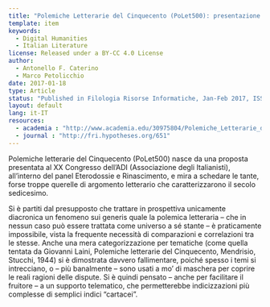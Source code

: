 ```yaml
---
title: "Polemiche Letterarie del Cinquecento (PoLet500): presentazione del progetto"
template: item
keywords: 
  - Digital Humanities
  - Italian Literature
license: Released under a BY-CC 4.0 License
author:
  - Antonello F. Caterino 
  - Marco Petolicchio
date: 2017-01-18
type: Article
status: "Published in Filologia Risorse Informatiche, Jan-Feb 2017, ISSN: 2496-6223"
layout: default
lang: it-IT
resources:
  - academia : "http://www.academia.edu/30975804/Polemiche_Letterarie_del_Cinquecento_PoLet500_presentazione_del_progetto_in_Filologia_Risorse_Informatiche_gennaio-febbraio_2017"
  - journal : "http://fri.hypotheses.org/651" 
---
```



Polemiche letterarie del Cinquecento (PoLet500) nasce da una proposta presentata al XX Congresso dell’ADI (Associazione degli Italianisti), all’interno del panel Eterodossie e Rinascimento, e mira a schedare le tante, forse troppe querelle di argomento letterario che caratterizzarono il secolo sedicesimo.

Si è partiti dal presupposto che trattare in prospettiva unicamente diacronica un fenomeno sui generis quale la polemica letteraria – che in nessun caso può essere trattata come universo a sé stante – è praticamente impossibile, vista la frequente necessità di comparazioni e correlazioni tra le stesse. Anche una mera categorizzazione per tematiche (come quella tentata da Giovanni Laini, Polemiche letterarie del Cinquecento, Mendrisio, Stucchi, 1944) si è dimostrata davvero fallimentare, poiché spesso i temi si intrecciano, o – più banalmente – sono usati a mo’ di maschera per coprire le reali ragioni delle dispute. Si è quindi pensato – anche per facilitare il fruitore – a un supporto telematico, che permetterebbe indicizzazioni più complesse di semplici indici “cartacei”.